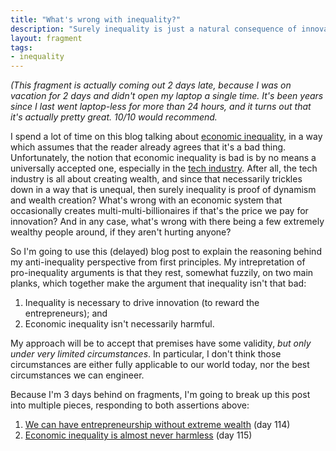 ```yaml
---
title: "What's wrong with inequality?"
description: "Surely inequality is just a natural consequence of innovation. And anyway, it's not that bad."
layout: fragment
tags:
- inequality
---
```


_(This fragment is actually coming out 2 days late, because I was on vacation for 2 days and didn't open my laptop a single time. It's been years since I last went laptop-less for more than 24 hours, and it turns out that it's actually pretty great. 10/10 would recommend._

I spend a lot of time on this blog talking about [economic inequality](/fragments/tags#inequality), in a way which assumes that the reader already agrees that it's a bad thing. Unfortunately, the notion that economic inequality is bad is by no means a universally accepted one, especially in the [tech industry](https://medium.com/@girlziplocked/paul-graham-is-still-asking-to-be-eaten-5f021c0c0650). After all, the tech industry is all about creating wealth, and since that necessarily trickles down in a way that is unequal, then surely inequality is proof of dynamism and wealth creation? What's wrong with an economic system that occasionally creates multi-multi-billionaires if that's the price we pay for innovation? And in any case, what's wrong with there being a few extremely wealthy people around, if they aren't hurting anyone?

So I'm going to use this (delayed) blog post to explain the reasoning behind my anti-inequality perspective from first principles. My intrepretation of pro-inequality arguments is that they rest, somewhat fuzzily, on two main planks, which together make the argument that inequality isn't that bad:

1. Inequality is necessary to drive innovation (to reward the entrepreneurs); and
2. Economic inequality isn't necessarily harmful.

My approach will be to accept that premises have some validity, _but only under very limited circumstances_. In particular, I don't think those circumstances are either fully applicable to our world today, nor the best circumstances we can engineer.

Because I'm 3 days behind on fragments, I'm going to break up this post into multiple pieces, responding to both assertions above:

1. [We can have entrepreneurship without extreme wealth](/posts/fragments-114) (day 114)
2. [Economic inequality is almost never harmless](/posts/fragments-115) (day 115)
